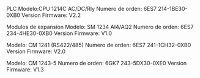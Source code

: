 PLC
Modelo:CPU 1214C AC/DC/Rly
Numero de orden: 6ES7 214-1BE30-0XB0
Version Firmware: V2.2

Modulos de expansion
Modelo: SM 1234 AI4/AQ2
Numero de orden: 6ES7 234-4HE30-0XB0
Version Firmware: V1.0

Modelo: CM 1241 (RS422/485)
Numero de orden: 6ES7 241-1CH32-0XB0
Version Firmware: V2.0

Modelo: CM 1243-5
Numero de orden: 6GK7 243-5DX30-0XE0
Version Firmware: V1.3